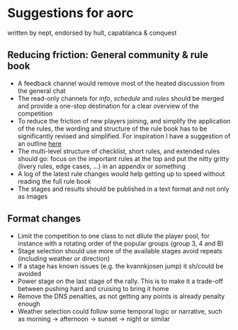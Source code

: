 # Suggestions for aorc

written by nept, endorsed by hult, capablanca & conquest

## Reducing friction: General community & rule book
* A feedback channel would remove most of the heated discussion from the general chat
* The read-only channels for _info_, _schedule_ and _rules_ should be merged and provide a one-stop destination for a clear overview of the competition
* To reduce the friction of new players joining, and simplify the application of the rules, the wording and structure of the rule book has to be significantly revised and simplified. For inspiration I have a suggestion of an outline [here](https://github.com/xlsrln/aorcs/blob/main/rules.md)
* The multi-level structure of checklist, short rules, and extended rules should go: focus on the important rules at the top and put the nitty gritty (livery rules, edge cases, ...) in an appendix or something
* A log of the latest rule changes would help getting up to speed without reading the full rule book
* The stages and results should be published in a text format and not only as images


## Format changes

* Limit the competition to one class to not dilute the player pool, for instance with a rotating order of the popular groups (group 3, 4 and B) 
* Stage selection should use more of the available stages avoid repeats (including weather or direction)
* If a stage has known issues (e.g. the kvannkjosen jump) it sh/could be avoided
* Power stage on the last stage of the rally. This is to make it a trade-off between pushing hard and cruising to bring it home
* Remove the DNS penalties, as not getting any points is already penalty enough
* Weather selection could follow some temporal logic or narrative, such as morning -> afternoon -> sunset -> night or similar
